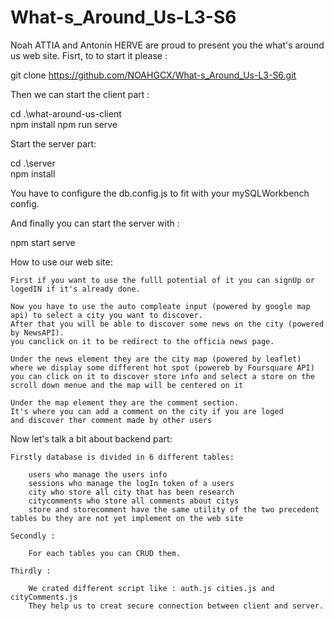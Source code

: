 # What-s_Around_Us-L3-S6

Noah ATTIA and Antonin HERVE are proud to present you the what's around us web site.
Fisrt, to to start it please :

git clone https://github.com/NOAHGCX/What-s_Around_Us-L3-S6.git

Then we can start the client part :

cd .\what-around-us-client\
npm install
npm run serve

Start the server part:

cd .\server\
npm install

You have to configure the db.config.js to fit with your mySQLWorkbench config.

And finally you can start the server with :

npm start serve


How to use our web site:

    First if you want to use the fulll potential of it you can signUp or logedIN if it's already done.

    Now you have to use the auto compleate input (powered by google map api) to select a city you want to discover.
    After that you will be able to discover some news on the city (powered by NewsAPI).
    you canclick on it to be redirect to the officia news page.

    Under the news element they are the city map (powered by leaflet)
    where we display some different hot spot (powereb by Foursquare API)
    you can click on it to discover store info and select a store on the scroll down menue and the map will be centered on it

    Under the map element they are the comment section.
    It's where you can add a comment on the city if you are loged
    and discover ther comment made by other users

Now let's talk a bit about backend part:

    Firstly database is divided in 6 different tables:

        users who manage the users info
        sessions who manage the logIn token of a users
        city who store all city that has been research
        citycomments who store all comments about citys   
        store and storecomment have the same utility of the two precedent tables bu they are not yet implement on the web site

    Secondly :

        For each tables you can CRUD them.

    Thirdly :

        We crated different script like : auth.js cities.js and cityComments.js 
        They help us to creat secure connection between client and server.


